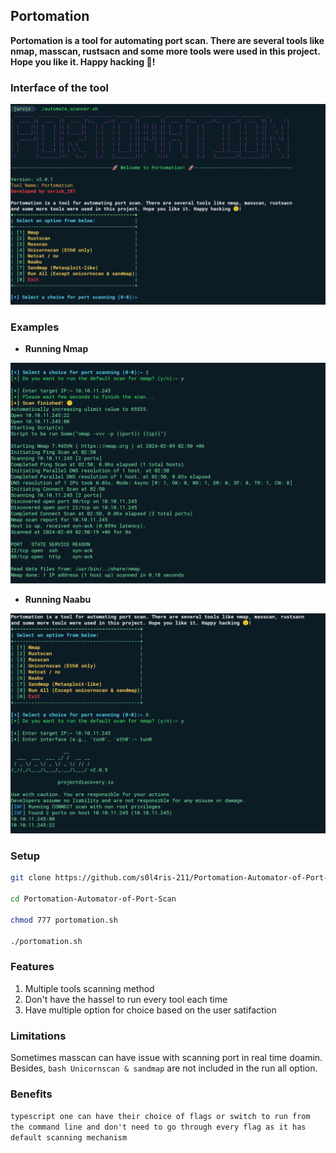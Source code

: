 ## Portomation

**Portomation is a tool for automating port scan. There are several tools like nmap, masscan, 
rustsacn and some more tools were used in this project. Hope you like it. Happy hacking 🙂!**

### Interface of the tool

<img src='images/interface.png'>


### Examples
+ **Running Nmap**
<img src='images/nmap.png'>

+ **Running Naabu**
<img src='images/naabu.png'>

### Setup
```bash
git clone https://github.com/s0l4ris-211/Portomation-Automator-of-Port-Scan.git

cd Portomation-Automator-of-Port-Scan

chmod 777 portomation.sh

./portomation.sh
```

### Features
1. Multiple tools scanning method
2. Don't have the hassel to run every tool each time
3. Have multiple option for choice based on the user satifaction

### Limitations
Sometimes masscan can have issue with scanning port in real time doamin. Besides, ```bash Unicornscan & sandmap``` are not included in the run all option.

### Benefits
```typescript one can have their choice of flags or switch to run from the command line and don't need to go through every flag as it has default scanning mechanism```
